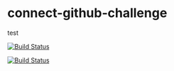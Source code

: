 # connect-github-challenge

test

[![Build Status](http://ec2-35-176-227-55.eu-west-2.compute.amazonaws.com/buildStatus/icon?job=connect-github-challenge)](http://ec2-35-176-227-55.eu-west-2.compute.amazonaws.com/job/connect-github-challenge/)


[![Build Status](http://ec2-35-176-227-55.eu-west-2.compute.amazonaws.com/buildStatus/icon?job=connect-github-challenge)](http://ec2-35-176-227-55.eu-west-2.compute.amazonaws.com/job/connect-github-challenge/)
